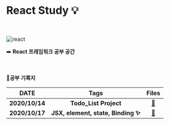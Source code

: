 # React Study :bulb:

</br>



![react](https://user-images.githubusercontent.com/48006103/95996882-21220080-0e6e-11eb-9820-20f125fd510b.png)









:arrow_right: **React 프레임워크 공부 공간**



</br>



📖**공부 기록지**

|      DATE      |                Tags                |                            Files                             |
| :------------: | :--------------------------------: | :----------------------------------------------------------: |
| **2020/10/14** |       **Todo_List Project**        | [:open_file_folder:](https://github.com/holim0/Front_End_Study/blob/master/README_Directory/React/20201014.md) |
| **2020/10/17** | **JSX, element, state, Binding ✨** | [:open_file_folder:](https://github.com/holim0/Front_End_Study/blob/master/README_Directory/React/20201016.md) |







</br></br>


















